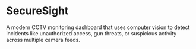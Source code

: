 # SecureSight
A modern CCTV monitoring dashboard that uses computer vision to detect incidents like unauthorized access, gun threats, or suspicious activity across multiple camera feeds.
